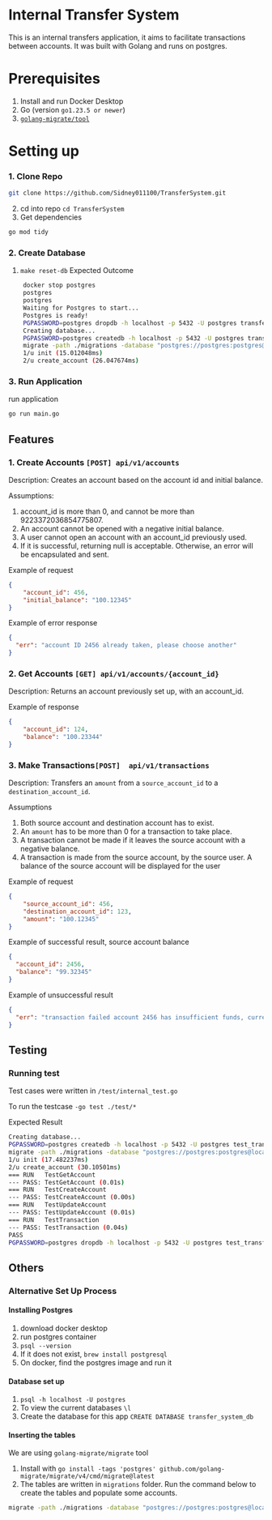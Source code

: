 # Internal Transfer System
This is an internal transfers application, it aims to facilitate transactions between accounts. 
It was built with Golang and runs on postgres. 

# Prerequisites
1. Install and run Docker Desktop
2. Go (version `go1.23.5 or newer`)
3. [`golang-migrate/tool`](https://github.com/golang-migrate/migrate)

# Setting up
### 1. Clone Repo
```bash
git clone https://github.com/Sidney011100/TransferSystem.git
```
2. cd into repo `cd TransferSystem`
3. Get dependencies 
```bash
go mod tidy
```


### 2. Create Database
1. `make reset-db`
Expected Outcome 
```bash
    docker stop postgres
    postgres
    postgres
    Waiting for Postgres to start...
    Postgres is ready!
    PGPASSWORD=postgres dropdb -h localhost -p 5432 -U postgres transfer_system_db || true
    Creating database...
    PGPASSWORD=postgres createdb -h localhost -p 5432 -U postgres transfer_system_db || true
    migrate -path ./migrations -database "postgres://postgres:postgres@localhost:5432/transfer_system_db?sslmode=disable" up
    1/u init (15.012048ms)
    2/u create_account (26.047674ms)
```

### 3. Run Application
run application 
```bash
go run main.go
```


## Features
### 1. Create Accounts `[POST] api/v1/accounts`
Description: Creates an account based on the account id and initial balance.

Assumptions: 
1. account_id is more than 0, and cannot be more than 9223372036854775807.
2. An account cannot be opened with a negative initial balance.
3. A user cannot open an account with an account_id previously used.
4. If it is successful, returning null is acceptable. Otherwise, an error will be encapsulated and sent.

Example of request
```json
{
    "account_id": 456,
    "initial_balance": "100.12345"
}
```

Example of error response
```json
{
  "err": "account ID 2456 already taken, please choose another"
}
```

### 2. Get Accounts `[GET] api/v1/accounts/{account_id}`
Description: Returns an account previously set up, with an account_id. 

Example of response
```json
{
    "account_id": 124,
    "balance": "100.23344"
}
```


### 3. Make Transactions`[POST]  api/v1/transactions`
Description: Transfers an `amount` from a `source_account_id` to a `destination_account_id`.

Assumptions
1. Both source account and destination account has to exist.
2. An `amount` has to be more than 0 for a transaction to take place. 
3. A transaction cannot be made if it leaves the source account with a negative balance. 
4. A transaction is made from the source account, by the source user. A balance of the source account will be displayed for the user

Example of request
```json
{
    "source_account_id": 456,
    "destination_account_id": 123,
    "amount": "100.12345"
}
```

Example of successful result, source account balance
```json
{
  "account_id": 2456,
  "balance": "99.32345"
}
```

Example of unsuccessful result
```json
{
  "err": "transaction failed account 2456 has insufficient funds, current balance 99.32345"
}
```


## Testing
### Running test
Test cases were written in `/test/internal_test.go`

To run the testcase `-go test ./test/*`

Expected Result
```bash
Creating database...
PGPASSWORD=postgres createdb -h localhost -p 5432 -U postgres test_transfer_db || true
migrate -path ./migrations -database "postgres://postgres:postgres@localhost:5432/test_transfer_db?sslmode=disable" up
1/u init (17.482237ms)
2/u create_account (30.10501ms)
=== RUN   TestGetAccount
--- PASS: TestGetAccount (0.01s)
=== RUN   TestCreateAccount
--- PASS: TestCreateAccount (0.00s)
=== RUN   TestUpdateAccount
--- PASS: TestUpdateAccount (0.01s)
=== RUN   TestTransaction
--- PASS: TestTransaction (0.04s)
PASS
PGPASSWORD=postgres dropdb -h localhost -p 5432 -U postgres test_transfer_db || true
```



## Others
### Alternative Set Up Process
#### Installing Postgres
1. download docker desktop
2. run postgres container
3. `psql --version`
4. If it does not exist, `brew install postgresql`
5. On docker, find the postgres image and run it

#### Database set up
1. `psql -h localhost -U postgres`
2.  To view the current databases `\l`
3. Create the database for this app `CREATE DATABASE transfer_system_db`


#### Inserting the tables
We are using `golang-migrate/migrate` tool
1. Install with  `go install -tags 'postgres' github.com/golang-migrate/migrate/v4/cmd/migrate@latest`
2. The tables are written in `migrations` folder. Run the command below to create the tables and populate some accounts.
```bash
migrate -path ./migrations -database "postgres://postgres:postgres@localhost:5432/transfer_system_db?sslmode=disable" up
```



